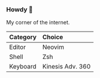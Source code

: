 ### Howdy :wave:

My corner of the internet.

| Category | Choice           |
|:---      |:---              |
| Editor   | Neovim           |
| Shell    | Zsh              |
| Keyboard | Kinesis Adv. 360 |

<!--
**jcormir/jcormir** is a ✨ _special_ ✨ repository because its `README.md` (this file) appears on your GitHub profile.

Here are some ideas to get you started:

- 🔭 I’m currently working on ...
- 🌱 I’m currently learning ...
- 👯 I’m looking to collaborate on ...
- 🤔 I’m looking for help with ...
- 💬 Ask me about ...
- 😄 Pronouns: ...
- 📫 How to reach me: ...
- ⚡ Fun fact: ...
-->
